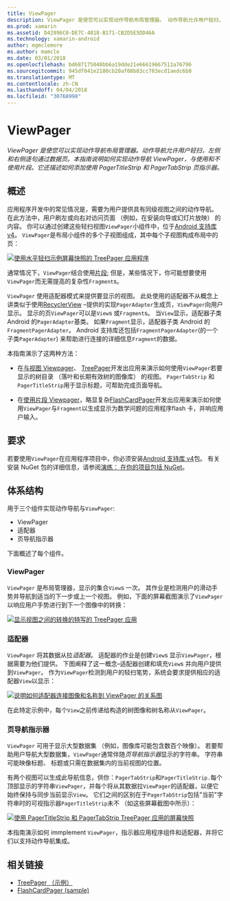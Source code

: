 ```yaml
---
title: ViewPager
description: ViewPager 是使您可以实现动作导航布局管理器。 动作导航允许用户轻扫，左侧和右侧逐句通过数据页。 本指南说明如何实现动作导航 ViewPager，与使用和不使用片段。 它还描述如何添加使用 PagerTitleStrip 和 PagerTabStrip 页指示器。
ms.prod: xamarin
ms.assetid: D42896C0-DE7C-4818-B171-CB2D5E5DD46A
ms.technology: xamarin-android
author: mgmclemore
ms.author: mamcle
ms.date: 03/01/2018
ms.openlocfilehash: bd687175048bb6a19dde21e66619667511a76796
ms.sourcegitcommit: 945df041e2180cb20af08b83cc703ecd1aedc6b0
ms.translationtype: MT
ms.contentlocale: zh-CN
ms.lasthandoff: 04/04/2018
ms.locfileid: "30768998"
---
```

# <a name="viewpager"></a>ViewPager

_ViewPager 是使您可以实现动作导航布局管理器。动作导航允许用户轻扫，左侧和右侧逐句通过数据页。本指南说明如何实现动作导航 ViewPager，与使用和不使用片段。它还描述如何添加使用 PagerTitleStrip 和 PagerTabStrip 页指示器。_

 
## <a name="overview"></a>概述

应用程序开发中的常见情况是，需要为用户提供具有同级视图之间的动作导航。 在此方法中，用户刷左或向右对访问页面 （例如，在安装向导或幻灯片放映） 的内容。 你可以通过创建这些轻扫视图`ViewPager`小组件中，位于[Android 支持库 v4](https://www.nuget.org/packages/Xamarin.Android.Support.v4/)。 `ViewPager`是布局小组件的多个子视图组成，其中每个子视图构成布局中的页： 

[![使用水平轻扫示例屏幕快照的 TreePager 应用程序](images/01-intro-sml.png)](images/01-intro.png#lightbox)

通常情况下，`ViewPager`结合使用[片段](https://developer.xamarin.com/guides/android/platform_features/fragments/); 但是，某些情况下，你可能想要使用`ViewPager`而无需提高的复杂性`Fragment`s。

`ViewPager` 使用适配器模式来提供要显示的视图。 此处使用的适配器不从概念上讲类似于使用[RecyclerView](~/android/user-interface/layouts/recycler-view/index.md) &ndash;提供的实现`PagerAdapter`生成页，`ViewPager`向用户显示。 显示的页`ViewPager`可以是`View`s 或`Fragment`s。 当`View`显示，适配器子类 Android 的`PagerAdapter`基类。 如果`Fragment`显示，适配器子类 Android 的`FragmentPagerAdapter`。 Android 支持库还包括`FragmentPagerAdapter`(的一个子类`PagerAdapter`) 来帮助进行连接的详细信息`Fragment`的数据。 

本指南演示了这两种方法： 

-   在[与视图 Viewpager](~/android/user-interface/controls/view-pager/viewpager-and-views.md)、 [TreePager](https://developer.xamarin.com/samples/monodroid/UserInterface/TreePager/)开发出应用来演示如何使用`ViewPager`若要显示的树目录 （落叶和长期有效树的图像库） 的视图。 
    `PagerTabStrip`  和`PagerTitleStrip`用于显示标题，可帮助完成页面导航。

-   在[使用片段 Viewpager](~/android/user-interface/controls/view-pager/viewpager-and-fragments.md)，略显复杂[FlashCardPager](https://developer.xamarin.com/samples/monodroid/UserInterface/TreePager/)开发出应用来演示如何使用`ViewPager`与`Fragment`以生成显示为数学问题的应用程序flash 卡，并响应用户输入。 


## <a name="requirements"></a>要求

若要使用`ViewPager`在应用程序项目中，你必须安装[Android 支持库 v4](https://www.nuget.org/packages/Xamarin.Android.Support.v4/)包。 有关安装 NuGet 包的详细信息，请参阅[演练： 在你的项目包括 NuGet](https://docs.microsoft.com/visualstudio/mac/nuget-walkthrough)。 

 
## <a name="architecture"></a>体系结构

用于三个组件实现动作导航与`ViewPager`:

-   ViewPager
-   适配器
-   页导航指示器

下面概述了每个组件。



### <a name="viewpager"></a>ViewPager

`ViewPager` 是布局管理器，显示的集合`View`s 一次。 其作业是检测用户的滑动手势并导航到适当的下一步或上一个视图。 例如，下面的屏幕截图演示了`ViewPager`以响应用户手势进行到下一个图像中的转换： 

[![显示视图之间的转换的特写的 TreePager 应用](images/02-transition-sml.png)](images/02-transition.png#lightbox)


### <a name="adapter"></a>适配器

`ViewPager` 将其数据从拉*适配器*。 适配器的作业是创建`View`s 显示`ViewPager`，根据需要为他们提供。 下图阐释了这一概念&ndash;适配器创建和填充`View`s 并向用户提供到`ViewPager`。 作为`ViewPager`检测到用户的轻扫笔势，系统会要求提供相应的适配器`View`以显示： 

[![说明如何适配器连接图像和名称到 ViewPager 的关系图](images/03-adapter-sml.png)](images/03-adapter.png#lightbox)

在此特定示例中，每个`View`之前传递给构造的树图像和树名称从`ViewPager`。 



### <a name="pager-indicator"></a>页导航指示器

`ViewPager` 可用于显示大型数据集 （例如，图像库可能包含数百个映像）。 若要帮助用户导航大型数据集，`ViewPager`通常伴随*页导航指示器*显示的字符串。 字符串可能映像标题、 标题或只需在数据集内的当前视图的位置。 

有两个视图可以生成此导航信息，供你：`PagerTabStrip`和`PagerTitleStrip.`每个顶部显示的字符串`ViewPager`，并每个将从其数据拉`ViewPager`的适配器，以便它始终保持与同步当前显示`View`。 它们之间的区别在于`PagerTabStrip`包括"当前"字符串时的可视指示器`PagerTitleStrip`未不 （如这些屏幕截图中所示）： 

[![使用 PagerTitleStrip 和 PagerTabStrip TreePager 应用的屏幕快照](images/04-comparison-sml.png)](images/04-comparison.png#lightbox)

本指南演示如何 immplement `ViewPager`，指示器应用程序组件和适配器，并将它们以支持动作导航集成。 



## <a name="related-links"></a>相关链接

- [TreePager （示例）](https://developer.xamarin.com/samples/monodroid/UserInterface/TreePager)
- [FlashCardPager (sample)](https://developer.xamarin.com/samples/monodroid/UserInterface/FlashCardPager)
